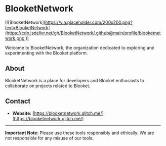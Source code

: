 # BlooketNetwork

[![BlooketNetwork]([https://via.placeholder.com/200x200.png?text=BlooketNetwork](https://cdn.jsdelivr.net/gh/BlooketNetwork/.github@main/profile/blooketnetwork.png
))](https://blooketnetwork.glitch.me/)

Welcome to BlooketNetwork, the organization dedicated to exploring and experimenting with the Blooket platform.

## About

BlooketNetwork is a place for developers and Blooket enthusiasts to collaborate on projects related to Blooket.

## Contact
*   **Website:** [https://blooketnetwork.glitch.me/](https://blooketnetwork.glitch.me/)
---

**Important Note:**  Please use these tools responsibly and ethically.  We are not responsible for any misuse of our tools.
